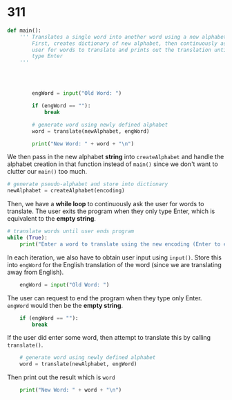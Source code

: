 # 311

```python
def main():
    ''' Translates a single word into another word using a new alphabet
        First, creates dictionary of new alphabet, then continuously asks
        user for words to translate and prints out the translation until they
        type Enter
    '''




        engWord = input("Old Word: ")

        if (engWord == ""):
            break

        # generate word using newly defined alphabet
        word = translate(newAlphabet, engWord)

        print("New Word: " + word + "\n")
```

We then pass in the new alphabet **string** into `createAlphabet` and handle the alphabet creation in that function instead of `main()` since we don't want to clutter our `main()` too much.

```python
# generate pseudo-alphabet and store into dictionary
newAlphabet = createAlphabet(encoding)
```

Then, we have a **while loop** to continuously ask the user for words to translate. The user exits the program when they only type Enter, which is equivalent to the **empty string**.

```python
# translate words until user ends program
while (True):
    print("Enter a word to translate using the new encoding (Enter to exit)")
```

In each iteration, we also have to obtain user input using `input()`. Store this into `engWord` for the English translation of the word \(since we are translating away from English\).

```python
    engWord = input("Old Word: ")
```

The user can request to end the program when they type only Enter. `engWord` would then be the **empty string**.

```python
    if (engWord == ""):
        break
```

If the user did enter some word, then attempt to translate this by calling `translate()`.

```python
    # generate word using newly defined alphabet
    word = translate(newAlphabet, engWord)
```

Then print out the result which is `word`

```python
    print("New Word: " + word + "\n")
```


